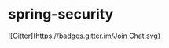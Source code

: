 # spring-security
[![Gitter](https://badges.gitter.im/Join Chat.svg)](https://gitter.im/yrojha4ever/spring-security?utm_source=badge&utm_medium=badge&utm_campaign=pr-badge&utm_content=badge)